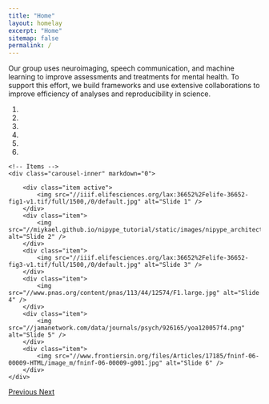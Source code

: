 ```yaml
---
title: "Home"
layout: homelay
excerpt: "Home"
sitemap: false
permalink: /
---
```


Our group uses neuroimaging, speech communication, and machine learning to 
improve assessments and treatments for mental health. To support this effort, we 
build frameworks and use extensive collaborations to improve efficiency of 
analyses and reproducibility in science.

<div markdown="0" id="carousel" class="carousel slide" data-ride="carousel" data-interval="5000" data-pause="hover" >
    <!-- Menu -->
    <ol class="carousel-indicators">
        <li data-target="#carousel" data-slide-to="0" class="active"></li>
        <li data-target="#carousel" data-slide-to="1"></li>
        <li data-target="#carousel" data-slide-to="2"></li>
        <li data-target="#carousel" data-slide-to="3"></li>
        <li data-target="#carousel" data-slide-to="4"></li>
        <li data-target="#carousel" data-slide-to="5"></li>
    </ol>

    <!-- Items -->
    <div class="carousel-inner" markdown="0">

        <div class="item active">
            <img src="//iiif.elifesciences.org/lax:36652%2Felife-36652-fig1-v1.tif/full/1500,/0/default.jpg" alt="Slide 1" />
        </div>
        <div class="item">
            <img src="//miykael.github.io/nipype_tutorial/static/images/nipype_architecture.png" alt="Slide 2" />
        </div>
        <div class="item">
            <img src="//iiif.elifesciences.org/lax:36652%2Felife-36652-fig3-v1.tif/full/1500,/0/default.jpg" alt="Slide 3" />
        </div>
        <div class="item">
            <img src="//www.pnas.org/content/pnas/113/44/12574/F1.large.jpg" alt="Slide 4" />
        </div>
        <div class="item">
            <img src="//jamanetwork.com/data/journals/psych/926165/yoa120057f4.png" alt="Slide 5" />
        </div>
        <div class="item">
            <img src="//www.frontiersin.org/files/Articles/17185/fninf-06-00009-HTML/image_m/fninf-06-00009-g001.jpg" alt="Slide 6" />
        </div>
    </div>
  <a class="left carousel-control" href="#carousel" role="button" data-slide="prev">
    <span class="glyphicon glyphicon-chevron-left" aria-hidden="true"></span>
    <span class="sr-only">Previous</span>
  </a>
  <a class="right carousel-control" href="#carousel" role="button" data-slide="next">
    <span class="glyphicon glyphicon-chevron-right" aria-hidden="true"></span>
    <span class="sr-only">Next</span>
  </a>
</div>

<!--
We are grateful for funding from [NIBIB](https://www.nibib.nih.gov/), 
[NIMH](https://www.nimh.nih.gov/index.shtml), 
[McGovern Institute for Brain Research MINT Program](http://mcgovern.mit.edu/technology/neurotechnology-program),
[MITLL](https://mitll.mit.edu/), [MIT Philips Award for Clinicians](https://medicalresearch.mit.edu/),
and philanthropic support.
-->